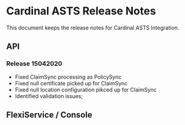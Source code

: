 # Cardinal ASTS Release Notes

This document keeps the release notes for Cardinal ASTS Integration. 

## API

### Release 15042020
- Fixed ClaimSync processing as PolicySync
- Fixed null certificate picked up for ClaimSync
- Fixed null location configuration pikced up for ClaimSync
- Identified validation issues;


## FlexiService / Console
